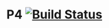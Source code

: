 
# P4 [![Build Status](https://travis-ci.com/KROSF/POO.svg?token=zVqCJjANzyzv4vjnQQ4m&branch=P4)](https://travis-ci.com/KROSF/POO)
